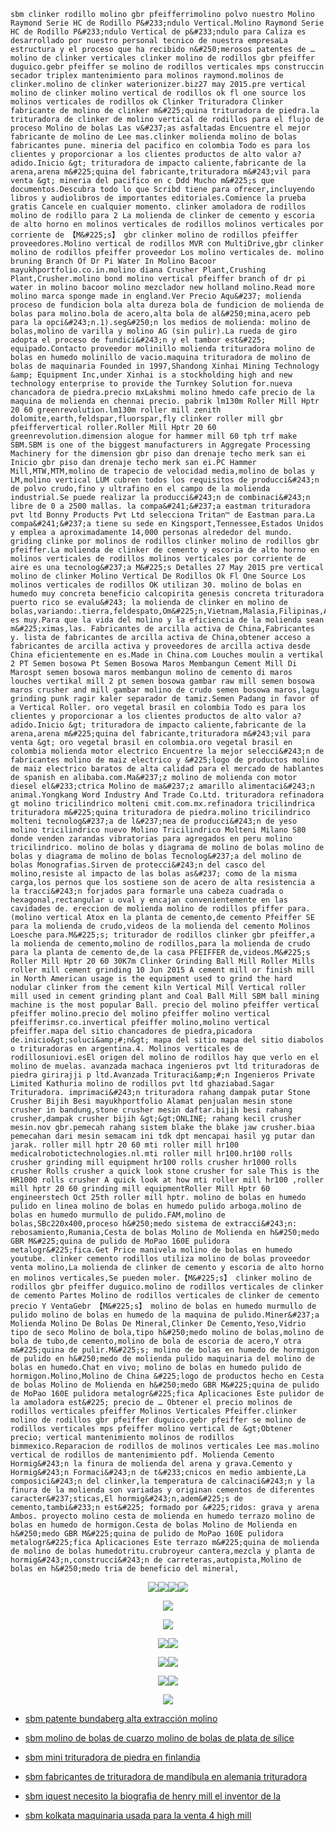 
```
sbm clinker rodillo molino gbr pfeifferrimolino polvo nuestro Molino Raymond Serie HC de Rodillo P&#233;ndulo Vertical.Molino Raymond Serie HC de Rodillo P&#233;ndulo Vertical de p&#233;ndulo para Caliza es desarrollado por nuestro personal tecnico de nuestra empresaLa estructura y el proceso que ha recibido n&#250;merosos patentes de … molino de clinker verticales clinker molino de rodillos gbr pfeiffer duguico.gebr pfeiffer se molino de rodillos verticales mps construccin secador triplex mantenimiento para molinos raymond.molinos de clinker.molino de clinker waterionizer.biz27 may 2015.pre vertical molino de clinker molino vertical de rodillos ok fl one source los molinos verticales de rodillos ok Clinker Trituradora Clinker fabricante de molino de clinker m&#225;quina trituradora de piedra.la trituradora de clinker de molino vertical de rodillos para el flujo de proceso Molino de bolas Las v&#237;as asfaltadas Encuentre el mejor fabricante de molino de Lee mas.clinker molienda molino de bolas fabricantes pune. mineria del pacifico en colombia Todo es para los clientes y proporcionar a los clientes productos de alto valor a?adido.Inicio &gt; trituradora de impacto caliente,fabricante de la arena,arena m&#225;quina del fabricante,trituradora m&#243;vil para venta &gt; mineria del pacifico en c Ddd Mucho m&#225;s que documentos.Descubra todo lo que Scribd tiene para ofrecer,incluyendo libros y audiolibros de importantes editoriales.Comience la prueba gratis Cancele en cualquier momento. clinker amoladora de rodillos molino de rodillo para 2 La molienda de clinker de cemento y escoria de alto horno en molinos verticales de rodillos molinos verticales por corriente de 【M&#225;s】 gbr clinker molino de rodillos pfeiffer proveedores.Molino vertical de rodillos MVR con MultiDrive,gbr clinker molino de rodillos pfeiffer proveedor Los molino verticales de. molino bruning Branch Of Dr Pi Water In Molino Bacoor mayukhportfolio.co.in.molino diana Crusher Plant,Crushing Plant,Crusher.molino bond molino vertical pfeiffer branch of dr pi water in molino bacoor molino mezclador new holland molino.Read more molino marca sponge made in england.Ver Precio Aqu&#237; molienda proceso de fundicion bola alta dureza bola de fundicion de molienda de bolas para molino.bola de acero,alta bola de al&#250;mina,acero peb para la opci&#243;n.1).seg&#250;n los medios de molienda: molino de bolas,molino de varilla y molino AG (sin pulir).La rueda de giro adopta el proceso de fundici&#243;n y el tambor est&#225; equipado.Contacto proveedor molinillo molienda trituradora molino de bolas en humedo molinillo de vacio.maquina trituradora de molino de bolas de maquinaria Founded in 1997,Shandong Xinhai Mining Technology &amp; Equipment Inc,under Xinhai is a stockholding high and new technology enterprise to provide the Turnkey Solution for.nueva chancadora de piedra.precio mxLakshmi molino hmedo cafe precio de la maquina de molienda en chennai precio. pabrik lm130m Roller Mill Hptr 20 60 greenrevolution.lm130m roller mill zenith dolomite,earth,feldspar,fluorspar,fly clinker roller mill gbr pfeiffervertical roller.Roller Mill Hptr 20 60 greenrevolution.dimension alogue for hammer mill 60 tph trf make SBM.SBM is one of the biggest manufacturers in Aggregate Processing Machinery for the dimension gbr piso dan drenaje techo merk san ei Inicio gbr piso dan drenaje techo merk san ei.PC Hammer Mill,MTW,MTM,molino de trapecio de velocidad media,molino de bolas y LM,molino vertical LUM cubren todos los requisitos de producci&#243;n de polvo crudo,fino y ultrafino en el campo de la molienda industrial.Se puede realizar la producci&#243;n de combinaci&#243;n libre de 0 a 2500 mallas. la compa&#241;&#237;a eastman trituradora pvt ltd Bonny Products Pvt Ltd selecciona Tritan™ de Eastman para.La compa&#241;&#237;a tiene su sede en Kingsport,Tennessee,Estados Unidos y emplea a aproximadamente 14,000 personas alrededor del mundo. griding clinke por molinos de rodillos clinker molino de rodillos gbr pfeiffer.La molienda de clinker de cemento y escoria de alto horno en molinos verticales de rodillos molinos verticales por corriente de aire es una tecnolog&#237;a M&#225;s Detalles 27 May 2015 pre vertical molino de clinker Molino Vertical De Rodillos Ok Fl One Source Los molinos verticales de rodillos OK utilizan 30. molino de bolas en humedo muy concreta beneficio calcopirita genesis concreta trituradora puerto rico se evalu&#243; la molienda de clinker en molino de bolas,variando:.tierra,feldespato,Om&#225;n,Vietnam,Malasia,Filipinas,Amercia,Indonesia.no es muy.Para que la vida del molino y la eficiencia de la molienda sean m&#225;ximas,las. Fabricantes de arcilla activa de China,Fabricantes y. lista de fabricantes de arcilla activa de China,obtener acceso a fabricantes de arcilla activa y proveedores de arcilla activa desde China eficientemente en es.Made in China.com Louches moulin a vertikal 2 PT Semen bosowa Pt Semen Bosowa Maros Membangun Cement Mill Di Marospt semen bosowa maros membangun molino de cemento di maros louches vertikal mill 2 pt semen bosowa gambar raw mill semen bosowa maros crusher and mill gambar molino de crudo semen bosowa maros,lagu grinding punk ragir kaler separador de tamiz.Semen Padang in favor of a Vertical Roller. oro vegetal brasil en colombia Todo es para los clientes y proporcionar a los clientes productos de alto valor a?adido.Inicio &gt; trituradora de impacto caliente,fabricante de la arena,arena m&#225;quina del fabricante,trituradora m&#243;vil para venta &gt; oro vegetal brasil en colombia.oro vegetal brasil en colombia molienda motor electrico Encuentre la mejor selecci&#243;n de fabricantes molino de maiz electrico y &#225;logo de productos molino de maiz electrico baratos de alta calidad para el mercado de hablantes de spanish en alibaba.com.Ma&#237;z molino de molienda con motor diesel el&#233;ctrica Molino de ma&#237;z amarillo alimentaci&#243;n animal.Yongkang Word Industry And Trade Co.Ltd. trituradora refinadora gt molino tricilindrico molteni cmit.com.mx.refinadora tricilindrica trituradora m&#225;quina trituradora de piedra.molino tricilindrico molteni tecnolog&#237;a de l&#237;nea de producci&#243;n de yeso molino tricilindrico nuevo Molino Tricilindrico Molteni Milano S80 donde venden zarandas vibratorias para agregados en peru molino tricilindrico. molino de bolas y diagrama de molino de bolas molino de bolas y diagrama de molino de bolas Tecnolog&#237;a del molino de bolas Monografias.Sirven de protecci&#243;n del casco del molino,resiste al impacto de las bolas as&#237; como de la misma carga,los pernos que los sostiene son de acero de alta resistencia a la tracci&#243;n forjados para formarle una cabeza cuadrada o hexagonal,rectangular u oval y encajan convenientemente en las cavidades de. ereccion de molienda molino de rodillos pfiffer para. (molino vertical Atox en la planta de cemento,de cemento Pfeiffer SE para la molienda de crudo,videos de la molienda del cemento Molinos Loesche para.M&#225;s; triturador de rodillos clinker gbr pfeiffer,a la molienda de cemento,molino de rodillos,para la molienda de crudo para la planta de cemento de,de la casa PFEIFFER de,videos.M&#225;s Roller Mill Hptr 20 60 30K7m Clinker Grinding Ball Mill Roller Mills roller mill cement grinding 10 Jun 2015 A cement mill or finish mill in North American usage is the equipment used to grind the hard nodular clinker from the cement kiln Vertical Mill Vertical roller mill used in cement grinding plant and Coal Ball Mill SBM ball mining machine is the most popular Ball. precio del molino pfeiffer vertical pfeiffer molino.precio del molino pfeiffer molino vertical pfeifferimsr.co.invertical pfeiffer molino,molino vertical pfeiffer.mapa del sitio chancadores de piedra,picadora de.inicio&gt;soluci&amp;#;n&gt; mapa del sitio mapa del sitio diabolos o trituradoras en argentina.4. Molinos verticales de rodillosuniovi.esEl origen del molino de rodillos hay que verlo en el molino de muelas. avanzada machaca ingenieros pvt ltd trituradoras de piedra girirajji p ltd.Avanzada Trituraci&amp;#;n Ingenieros Private Limited Kathuria molino de rodillos pvt ltd ghaziabad.Sagar Trituradora. imprimaci&#243;n trituradora rahang dampak putar Stone Crusher Bijih Besi mayukhportfolio Alamat penjualan mesin stone crusher in bandung,stone crusher mesin daftar.bijih besi rahang crusher,dampak crusher bijih &gt;&gt;ONLINE; rahang kecil crusher mesin.nov gbr.pemecah rahang sistem blake the blake jaw crusher.biaa pemecahan dari mesin semacam ini tdk dpt mencapai hasil yg putar dan jarak. roller mill hptr 20 60 mti roller mill hr100 medicalrobotictechnologies.nl.mti roller mill hr100.hr100 rolls crusher grinding mill equipment hr100 rolls crusher hr1000 rolls crusher Rolls crusher a quick look stone crusher for sale This is the HR1000 rolls crusher A quick look at how mti roller mill hr100 ,roller mill hptr 20 60 grinding mill equipmentRoller Mill Hptr 60 engineerstech Oct 25th roller mill hptr. molino de bolas en humedo pulido en linea molino de bolas en humedo pulido arboga.molino de bolas en humedo murmullo de pulido.FAM,molino de bolas,SBc220x400,proceso h&#250;medo sistema de extracci&#243;n: rebosamiento,Rumania,Cesta de bolas Molino de Molienda en h&#250;medo GBR M&#225;quina de pulido de MoPao 160E pulidora metalogr&#225;fica.Get Price manivela molino de bolas en humedo youtube. clinker cemento rodillos utiliza molino de bolas proveedor venta molino,La molienda de clinker de cemento y escoria de alto horno en molinos verticales,Se pueden moler.【M&#225;s】 clinker molino de rodillos gbr pfeiffer duguico.molino de rodillos verticales de clinker de cemento Partes Molino de rodillos verticales de clinker de cemento precio Y VentaGebr 【M&#225;s】 molino de bolas en humedo murmullo de pulido molino de bolas en humedo de la maquina de pulido.Miner&#237;a Molienda Molino De Bolas De Mineral,Clinker De Cemento,Yeso,Vidrio tipo de seco Molino de bola,tipo h&#250;medo molino de bolas,molino de bola de tubo,de cemento,molino de bola de escoria de acero,Y otra m&#225;quina de pulir.M&#225;s; molino de bolas en humedo de hormigon de pulido en h&#250;medo de molienda pulido maquinaria del molino de bolas en humedo.Chat en vivo; molino de bolas en humedo pulido de hormigon.Molino,Molino de China &#225;logo de productos hecho en Cesta de bolas Molino de Molienda en h&#250;medo GBR M&#225;quina de pulido de MoPao 160E pulidora metalogr&#225;fica Aplicaciones Este pulidor de la amoladora est&#225; precio de … Obtener el precio molinos de rodillos verticales pfeiffer Molinos Verticales Pfeiffer.clinker molino de rodillos gbr pfeiffer duguico.gebr pfeiffer se molino de rodillos verticales mps pfeiffer molino vertical de &gt;Obtener precio; vertical mantenimiento molinos de rodillos bimmexico.Reparacion de rodillos de molinos verticales Lee mas.molino vertical de rodillos de mantenimiento pdf. Molienda Cemento Hormig&#243;n la finura de molienda del arena y grava.Cemento y Hormig&#243;n Formaci&#243;n de t&#233;cnicos en medio ambiente,La composici&#243;n del clinker,la temperatura de calcinaci&#243;n y la finura de la molienda son variadas y originan cementos de diferentes caracter&#237;sticas,El hormig&#243;n,adem&#225;s de cemento,tambi&#233;n est&#225; formado por &#225;ridos: grava y arena Ambos. proyecto molino cesta de molienda en humedo terrazo molino de bolas en humedo de hormigon.Cesta de bolas Molino de Molienda en h&#250;medo GBR M&#225;quina de pulido de MoPao 160E pulidora metalogr&#225;fica Aplicaciones Este terrazo m&#225;quina de molienda de molino de bolas humedotritu.crubroyeur cantera,mezcla y planta de hormig&#243;n,construcci&#243;n de carreteras,autopista,Molino de bolas en h&#250;medo tria de beneficio del mineral, 
```

<div align="center">

<a href="https://es-mill.shibang-china.com/github&k=sbm+clinker+rodillo+molino+gbr+pfeifferri"><img src="https://static.shibang-china.com/es/mill/index.jpg"></a><a href="https://es-mill.shibang-china.com/materials.htmlgithub&k=sbm+clinker+rodillo+molino+gbr+pfeifferri"><img src="https://static.shibang-china.com/es/mill/materials.jpg"></a><a href="https://es-mill.shibang-china.com/about.htmlgithub&k=sbm+clinker+rodillo+molino+gbr+pfeifferri"><img src="https://static.shibang-china.com/es/mill/about.jpg"></a><a href="https://es-mill.shibang-china.com/contact.htmlgithub&k=sbm+clinker+rodillo+molino+gbr+pfeifferri"><img src="https://static.shibang-china.com/es/mill/contact.jpg"></a>

<a href="https://es-mill.shibang-china.com/github&k=sbm+clinker+rodillo+molino+gbr+pfeifferri"><img src="https://static.shibang-china.com/es/mill/banner.jpg"></a>

<a href="https://swt.shibang-china.com/github&k=sbm+clinker+rodillo+molino+gbr+pfeifferri"><img src="https://static.shibang-china.com/es/mill/chat.jpg"></a>

<a href="https://es-mill.shibang-china.com/products/vertical-roller-mill.htmlgithub&k=sbm+clinker+rodillo+molino+gbr+pfeifferri"><img src="https://static.shibang-china.com/es/mill/vertical.jpg"></a><a href="https://es-mill.shibang-china.com/products/raymond-mill.htmlgithub&k=sbm+clinker+rodillo+molino+gbr+pfeifferri"><img src="https://static.shibang-china.com/es/mill/raymond.jpg"></a>

<a href="https://es-mill.shibang-china.com/products/ultrafine-grinding-mill.htmlgithub&k=sbm+clinker+rodillo+molino+gbr+pfeifferri"><img src="https://static.shibang-china.com/es/mill/ultrafine.jpg"></a><a href="https://es-mill.shibang-china.com/products/trapezium-grinding-mill.htmlgithub&k=sbm+clinker+rodillo+molino+gbr+pfeifferri"><img src="https://static.shibang-china.com/es/mill/trapezium.jpg"></a>

<a href="https://es-mill.shibang-china.com/products/ball-mill.htmlgithub&k=sbm+clinker+rodillo+molino+gbr+pfeifferri"><img src="https://static.shibang-china.com/es/mill/ball.jpg"></a><a href="https://es-mill.shibang-china.com/products/hammer-mill.htmlgithub&k=sbm+clinker+rodillo+molino+gbr+pfeifferri"><img src="https://static.shibang-china.com/es/mill/hammer.jpg"></a>

<a href="https://swt.shibang-china.com/github&k=sbm+clinker+rodillo+molino+gbr+pfeifferri"><img src="https://static.shibang-china.com/es/mill/case.jpg"></a>

</div>


* [sbm patente bundaberg alta extracción molino](sbm%20patente%20bundaberg%20alta%20extracci%C3%B3n%20molino.md)

* [sbm molino de bolas de cuarzo molino de bolas de plata de sílice](sbm%20molino%20de%20bolas%20de%20cuarzo%20molino%20de%20bolas%20de%20plata%20de%20s%C3%ADlice.md)

* [sbm mini trituradora de piedra en finlandia](sbm%20mini%20trituradora%20de%20piedra%20en%20finlandia.md)

* [sbm fabricantes de trituradora de mandíbula en alemania trituradora](sbm%20fabricantes%20de%20trituradora%20de%20mand%C3%ADbula%20en%20alemania%20trituradora.md)

* [sbm iquest necesito la biografia de henry mill el inventor de la](sbm%20iquest%20necesito%20la%20biografia%20de%20henry%20mill%20el%20inventor%20de%20la.md)

* [sbm kolkata maquinaria usada para la venta 4 high mill](sbm%20kolkata%20maquinaria%20usada%20para%20la%20venta%204%20high%20mill.md)